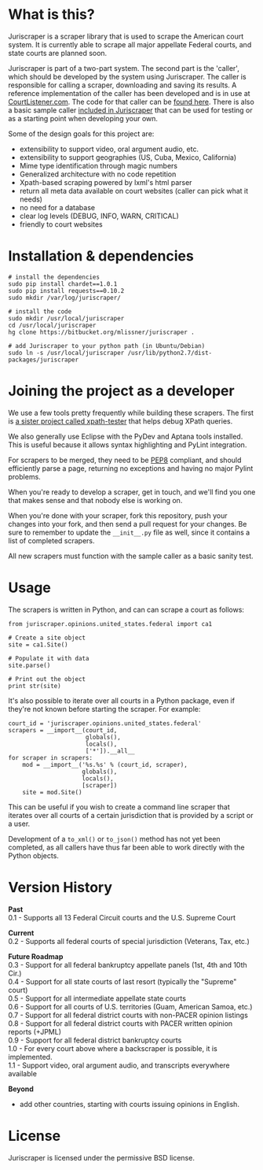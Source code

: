 What is this?
=============
Juriscraper is a scraper library that is used to scrape the American court system. 
It is currently able to scrape all major appellate Federal courts, and state courts
are planned soon.

Juriscraper is part of a two-part system. The second part is the 'caller', which 
should be developed by the system using Juriscraper. The caller is responsible 
for calling a scraper, downloading and saving its results. A reference 
implementation of the caller has been developed and is in use at [CourtListener.com][2]. 
The code for that caller can be [found here][1]. There is also a basic
sample caller [included in Juriscraper][5] that can be used for testing or as a
starting point when developing your own.

Some of the design goals for this project are:  

 - extensibility to support video, oral argument audio, etc.
 - extensibility to support geographies (US, Cuba, Mexico, California) 
 - Mime type identification through magic numbers
 - Generalized architecture with no code repetition
 - Xpath-based scraping powered by lxml's html parser
 - return all meta data available on court websites (caller can pick what it needs)
 - no need for a database
 - clear log levels (DEBUG, INFO, WARN, CRITICAL)
 - friendly to court websites


Installation & dependencies
===========================
    # install the dependencies
    sudo pip install chardet==1.0.1
    sudo pip install requests==0.10.2
    sudo mkdir /var/log/juriscraper/
    
    # install the code
    sudo mkdir /usr/local/juriscraper
    cd /usr/local/juriscraper
    hg clone https://bitbucket.org/mlissner/juriscraper .
    
    # add Juriscraper to your python path (in Ubuntu/Debian)
    sudo ln -s /usr/local/juriscraper /usr/lib/python2.7/dist-packages/juriscraper
    

Joining the project as a developer
==================================
We use a few tools pretty frequently while building these scrapers. The first is
[a sister project called xpath-tester][3] that helps debug XPath queries.

We also generally use Eclipse with the PyDev and Aptana tools installed. This 
is useful because it allows syntax highlighting and PyLint integration. 

For scrapers to be merged, they need to be [PEP8][4] compliant, and should 
efficiently parse a page, returning no exceptions and having no major Pylint 
problems.  

When you're ready to develop a scraper, get in touch, and we'll find you one
that makes sense and that nobody else is working on.

When you're done with your scraper, fork this repository, push your changes into
your fork, and then send a pull request for your changes. Be sure to 
remember to update the `__init__.py` file as well, since it contains a list of
completed scrapers.

All new scrapers must function with the sample caller as a basic sanity test.


Usage
======
The scrapers is written in Python, and can can scrape a court as follows:

    from juriscraper.opinions.united_states.federal import ca1
    
    # Create a site object 
    site = ca1.Site()
    
    # Populate it with data
    site.parse()
    
    # Print out the object
    print str(site)

It's also possible to iterate over all courts in a Python package, even if 
they're not known before starting the scraper. For example:

    court_id = 'juriscraper.opinions.united_states.federal'
    scrapers = __import__(court_id,
                          globals(),
                          locals(),
                          ['*']).__all__
    for scraper in scrapers:
        mod = __import__('%s.%s' % (court_id, scraper),
                         globals(),
                         locals(),
                         [scraper])
        site = mod.Site()

This can be useful if you wish to create a command line scraper that iterates 
over all courts of a certain jurisdiction that is provided by a script or a user.

Development of a `to_xml()` or `to_json()` method has not yet been completed, as 
all callers have thus far been able to work directly with the Python objects.

Version History
===============
**Past**  
0.1 - Supports all 13 Federal Circuit courts and the U.S. Supreme Court

**Current**  
0.2 - Supports all federal courts of special jurisdiction (Veterans, Tax, etc.)  

**Future Roadmap**    
0.3 - Support for all federal bankruptcy appellate panels (1st, 4th and 10th Cir.)  
0.4 - Support for all state courts of last resort (typically the "Supreme" court)  
0.5 - Support for all intermediate appellate state courts  
0.6 - Support for all courts of U.S. territories (Guam, American Samoa, etc.)  
0.7 - Support for all federal district courts with non-PACER opinion listings  
0.8 - Support for all federal district courts with PACER written opinion reports (+JPML)   
0.9 - Support for all federal district bankruptcy courts  
1.0 - For every court above where a backscraper is possible, it is implemented.  
1.1 - Support video, oral argument audio, and transcripts everywhere available  

**Beyond**  
 - add other countries, starting with courts issuing opinions in English.

License
========
Juriscraper is licensed under the permissive BSD license.

[1]: https://bitbucket.org/mlissner/search-and-awareness-platform-courtlistener/src/tip/alert/scrapers/scrape_and_extract.py
[2]: http://courtlistener.com
[3]: https://bitbucket.org/mlissner/lxml-xpath-tester 
[4]: http://www.python.org/dev/peps/pep-0008/
[5]: https://bitbucket.org/mlissner/juriscraper/src/tip/sample_caller.py

